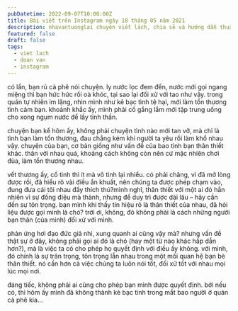```yaml
---
pubDatetime: 2022-09-07T10:00:00Z
title: Bài viết trên Instagram ngày 18 tháng 05 năm 2021
description: nhavantuonglai chuyên viết lách, chia sẻ và hướng dẫn thuần thục khi thực hành viết lách qua những bài chia sẻ trên Instagram chính thức.
featured: false
draft: false
tags:
  - viet lach
  - doan van
  - instagram
---
```


có lần, bạn rủ cà phê nói chuyện. ly nước lọc đem đến, nước mới gọi ngang miệng thì bạn hức hức rồi oà khóc, tại sao lại đối xử với tao như vậy. trong quán tự nhiên im lặng, nhìn mình như kẻ bạc tình tệ hại, mới làm tổn thương tình cảm bạn. khoảnh khắc ấy, mình phải cố gắng lắm mới tập trung uống cho xong ngụm nước để lấy tinh thần.

chuyện bạn kể hôm ấy, không phải chuyện tình nào mới tan vỡ, mà chỉ là tình bạn làm tổn thương, đau chẳng kém khi người ta yêu rồi làm khổ nhau vậy. chuyện của bạn, cơ bản giống như vấn đề của bao tình bạn thân thiết khác. thân với nhau quá, khoảng cách không còn nên cứ mặc nhiên chơi đùa, làm tổn thương nhau.

vết thương ấy, cố tình thì ít mà vô tình lại nhiều. có phải chăng, vì đã mở lòng được rồi, đã hiểu rõ vài điều ẩn khuất, nên chúng ta được phép chạm vào, đung đưa cái tôi nhau đầy thích thú?mình nghĩ, thân thiết với một ai đó hẳn nhiên vì sự đồng điệu mà thành, nhưng để duy trì được dài lâu – hãy cần đến sự tôn trọng. bạn mình khi thấy tín hiệu rõ là thân thiết của nhau, đã hỏi liệu được gọi mình là chó? trời ơi, không, đó không phải là cách những người bạn thân (của mình) đối xử với mình.

phản ứng hơi đạo đức giả nhỉ, xung quanh ai cũng vậy mà? nhưng vấn đề thật sự ở đây, không phải gọi ai đó là chó (hay một từ nào khác hấp dẫn hơn?), mà là việc ta có cho phép họ quyết định với điều ấy không. với mình, đó chính là sự trân trọng, tôn trọng lẫn nhau trong một mối quan hệ bạn bè thân thiết. nó cần hơn cả việc chúng ta luôn nói tốt, đối xử tốt với nhau mọi lúc mọi nơi.

đáng tiếc, không phải ai cũng cho phép bạn mình được quyết định. bởi nếu có, thì hôm ấy mình đã không thành kẻ bạc tình trong mắt bao người ở quán cà phê kia…
